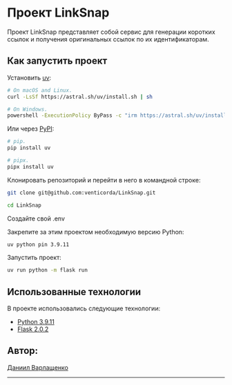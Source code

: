 # Проект LinkSnap

Проект LinkSnap представляет собой сервис для генерации коротких ссылок и получения оригинальных ссылок по их идентификаторам.

## Как запустить проект

Установить [uv](https://docs.astral.sh/uv/):

```bash
# On macOS and Linux.
curl -LsSf https://astral.sh/uv/install.sh | sh
```

```bash
# On Windows.
powershell -ExecutionPolicy ByPass -c "irm https://astral.sh/uv/install.ps1 | iex"
```

Или через [PyPI](https://pypi.org/project/uv/):

```bash
# pip.
pip install uv
```

```bash
# pipx.
pipx install uv
```

Клонировать репозиторий и перейти в него в командной строке:

```bash
git clone git@github.com:venticorda/LinkSnap.git
```

```bash
cd LinkSnap
```

Создайте свой .env

Закрепите за этим проектом необходимую версию Python:

```bash
uv python pin 3.9.11 
```

Запустить проект:
```bash
uv run python -m flask run   
```
## Использованные технологии
В проекте использовались следующие технологии:
- [Python 3.9.11](https://www.python.org/)
- [Flask 2.0.2](https://flask.palletsprojects.com/en/2.0.x/installation/#)

## Автор: 
[Даниил Варлащенко](https://github.com/venticorda)
***